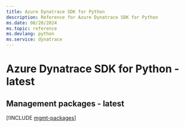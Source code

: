 ```yaml
---
title: Azure Dynatrace SDK for Python
description: Reference for Azure Dynatrace SDK for Python
ms.date: 08/28/2024
ms.topic: reference
ms.devlang: python
ms.service: dynatrace
---
```

# Azure Dynatrace SDK for Python - latest

## Management packages - latest
[!INCLUDE [mgmt-packages](dynatrace-mgmt-index.md)]
